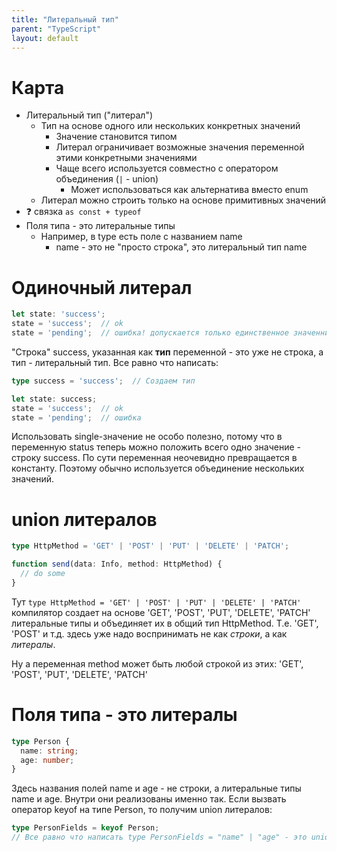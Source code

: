 ```yaml
---
title: "Литеральный тип"
parent: "TypeScript"
layout: default
---
```






# Карта

- Литеральный тип ("литерал")
  - Тип на основе одного или нескольких конкретных значений
    - Значение становится типом
    - Литерал ограничивает возможные значения переменной этими конкретными значениями
    - Чаще всего используется совместно с оператором объединения (`|` - union)
      - Может использоваться как альтернатива вместо enum
  - Литерал можно строить только на основе примитивных значений
- ❓ связка `as const + typeof`
- Поля типа - это литеральные типы
  - Например, в type есть поле с названием name
    - name - это не "просто строка", это литеральный тип name







# Одиночный литерал

```typescript
let state: 'success';
state = 'success';  // ok
state = 'pending';  // ошибка! допускается только единственное значенние - success
```

"Строка" success, указанная как **тип** переменной - это уже не строка, а тип - литеральный тип. Все равно что написать:

```typescript
type success = 'success';  // Создаем тип

let state: success;
state = 'success';  // ok
state = 'pending';  // ошибка
```

Использовать single-значение не особо полезно, потому что в переменную status теперь можно положить всего одно значение - строку success. По сути переменная неочевидно превращается в константу. Поэтому обычно используется объединение нескольких значений.



# union литералов

```typescript
type HttpMethod = 'GET' | 'POST' | 'PUT' | 'DELETE' | 'PATCH';

function send(data: Info, method: HttpMethod) {
  // do some
}
```

Тут `type HttpMethod = 'GET' | 'POST' | 'PUT' | 'DELETE' | 'PATCH'` компилятор создает на основе 'GET', 'POST', 'PUT', 'DELETE', 'PATCH' литеральные типы и объединяет их в общий тип HttpMethod. Т.е. 'GET', 'POST' и т.д. здесь уже надо воспринимать не как *строки*, а как *литералы*.

Ну а переменная method может быть любой строкой из этих: 'GET', 'POST', 'PUT', 'DELETE', 'PATCH'





# Поля типа - это литералы

```typescript
type Person {
  name: string;
  age: number;
}
```

Здесь названия полей name и age - не строки, а литеральные типы name и age. Внутри они реализованы именно так. Если вызвать оператор keyof на типе Person, то получим union литералов:

```typescript
type PersonFields = keyof Person;
// Все равно что написать type PersonFields = "name" | "age" - это union литеральных типов
```





